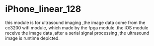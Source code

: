 # iPhone_linear_128
this  module   is   for  ultrasound  imaging  ,the image data  come  from  the cc3200 wifi  module, which made by  the  fpga  module .the iOS module  receive  the image data ,after  a  serial  signal  processing ,the ultrasound  image  is  runtime  depicted.
